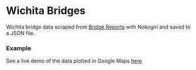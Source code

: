 # Wichita Bridges

Wichita bridge data scraped from [Bridge Reports](https://bridgereports.com/city/wichita-kansas/) with Nokogiri and saved to a JSON file.

### Example

See a live demo of the data plotted in Google Maps [here](https://agbales.github.io/wichita-bridges/)